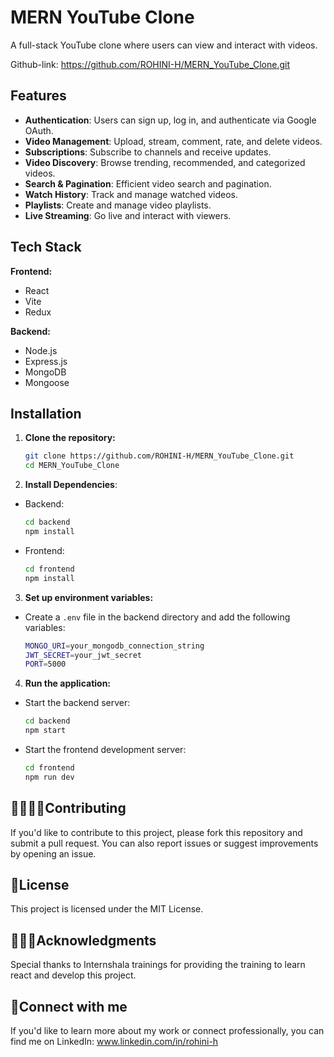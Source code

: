 # MERN YouTube Clone

A full-stack YouTube clone where users can view and interact with videos.

Github-link: https://github.com/ROHINI-H/MERN_YouTube_Clone.git

## Features

- **Authentication**: Users can sign up, log in, and authenticate via Google OAuth.
- **Video Management**: Upload, stream, comment, rate, and delete videos.
- **Subscriptions**: Subscribe to channels and receive updates.
- **Video Discovery**: Browse trending, recommended, and categorized videos.
- **Search & Pagination**: Efficient video search and pagination.
- **Watch History**: Track and manage watched videos.
- **Playlists**: Create and manage video playlists.
- **Live Streaming**: Go live and interact with viewers.

## Tech Stack

**Frontend:**
- React
- Vite
- Redux

**Backend:**
- Node.js
- Express.js
- MongoDB
- Mongoose

## Installation

1. **Clone the repository:**

   ```bash
   git clone https://github.com/ROHINI-H/MERN_YouTube_Clone.git
   cd MERN_YouTube_Clone
   ```
2. **Install Dependencies**:
  - Backend:
    ```bash
    cd backend
    npm install
    ```
  - Frontend:
    ```bash
    cd frontend
    npm install
    ```
3. **Set up environment variables:**
- Create a `.env` file in the backend directory and add the following variables:
  ```bash
  MONGO_URI=your_mongodb_connection_string
  JWT_SECRET=your_jwt_secret
  PORT=5000
  ```
4. **Run the application:**
- Start the backend server:
  ```bash
  cd backend
  npm start
  ```
- Start the frontend development server:
  ```bash
  cd frontend
  npm run dev
  ```

## 🫱🏼‍🫲🏼Contributing
If you'd like to contribute to this project, please fork this repository and submit a pull request. You can also report issues or suggest improvements by opening an issue.

## 🔏License
This project is licensed under the MIT License.

## 🙇🏻‍♀️Acknowledgments
Special thanks to Internshala trainings for providing the training to learn react and develop this project.

## 🚀Connect with me
If you'd like to learn more about my work or connect professionally, you can find me on LinkedIn: www.linkedin.com/in/rohini-h
